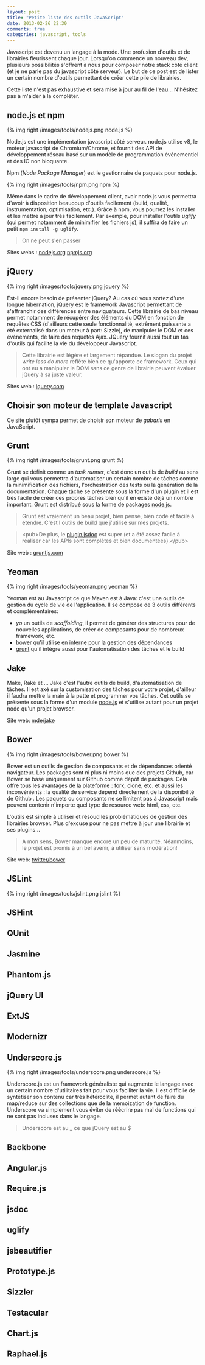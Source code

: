 ```yaml
---
layout: post
title: "Petite liste des outils JavaScript"
date: 2013-02-26 22:30
comments: true
categories: javascript, tools
---
```


Javascript est devenu un langage à la mode. Une profusion d'outils et de librairies fleurissent chaque jour. Lorsqu'on commence un nouveau dev, plusieurs possibilités s'offrent à nous pour composer notre stack côté client (et je ne parle pas du javascript côté serveur). Le but de ce post est de lister un certain nombre d'outils permettant de créer cette pile de librairies. 

Cette liste n'est pas exhaustive et sera mise à jour au fil de l'eau... N'hésitez pas à m'aider à la compléter.

<!-- more -->

## <a name="node"></a>node.js et npm

{% img right /images/tools/nodejs.png node.js %}

Node.js est une implémentation javascript côté serveur. node.js utilise v8, le moteur javascript de Chromium/Chrome, et fournit des API de développement réseau basé sur un modèle de programmation événementiel et des IO non bloquante. 

Npm (_Node Package Manager_) est le gestionnaire de paquets pour node.js. 

{% img right /images/tools/npm.png npm %}

Même dans le cadre de développement client, avoir node.js vous permettra d'avoir à disposition beaucoup d'outils facilement (build, qualité, instrumentation, optimisation, etc.). Grâce à npm, vous pourrez les installer et les mettre à jour très facilement. Par exemple, pour installer l'outils _uglify_ (qui permet notamment de minimifier les fichiers js), il suffira de faire un petit `npm install -g uglify`. 

> On ne peut s'en passer

Sites webs : [nodejs.org](http://nodejs.org) [npmjs.org](https://npmjs.org)

## <a name="jquery"></a>jQuery

{% img right /images/tools/jquery.png jquery %}

Est-il encore besoin de présenter jQuery? Au cas où vous sortez d'une longue hibernation, jQuery est le framework Javascript permettant de s'affranchir des différences entre naviguateurs. Cette librairie de bas niveau permet notamment de récupérer des éléments du DOM en fonction de requêtes CSS (d'ailleurs cette seule fonctionnalité, extrêment puissante a été externalisé dans un moteur à part: Sizzle), de manipuler le DOM et ces événements, de faire des requêtes Ajax. JQuery fournit aussi tout un tas d'outils qui facilite la vie du développeur Javascript. 

> Cette librairie est légère et largement répandue. Le slogan du projet  _write less do more_ reflète bien ce qu'apporte ce framework. Ceux qui ont eu a manipuler le DOM sans ce genre de librairie peuvent évaluer jQuery à sa juste valeur.

Sites web : [jquery.com](http://jquery.com)

## Choisir son moteur de template Javascript

Ce [site](http://garann.github.com/template-chooser/) plutôt sympa permet de choisir son moteur de _gabaris_ en JavaScript.


## <a name="grunt"></a>Grunt

{% img right /images/tools/grunt.png grunt %}

Grunt se définit comme un _task runner_, c'est donc un outils de _build_ au sens large qui vous permettra d'automatiser un certain nombre de tâches comme la minimification des fichiers, l'orchestration des tests ou la génération de la documentation. Chaque tâche se présente sous la forme d'un plugin et il est très facile de créer ces propres tâches bien qu'il en existe déjà un nombre important. Grunt est distribué sous la forme de packages [node.js](#node).

> Grunt est vraiement un beau projet, bien pensé, bien codé et facile à étendre. C'est l'outils de build que j'utilise sur mes projets. 

> &lt;pub&gt;De plus, le [plugin jsdoc](https://npmjs.org/package/grunt-jsdoc) est super (et a été assez facile à réaliser car les APIs sont complètes et bien documentées).&lt;/pub&gt;

Site web : [gruntjs.com](http://gruntjs.com)

## <a name="yeoman"></a>Yeoman

{% img right /images/tools/yeoman.png yeoman %}

Yeoman est au Javascript ce que Maven est à Java: c'est une outils de gestion du cycle de vie de l'application. Il se compose de 3 outils différents et complémentaires:

 * *yo* un outils de _scaffolding_, il permet de générer des structures pour de nouvelles applications, de créer de composants pour de nombreux framework, etc.
 * [bower](#bower) qu'il utilise en interne pour la gestion des dépendances
 * [grunt](#grunt) qu'il intègre aussi pour l'automatisation des tâches et le build

## Jake

Make, Rake et ... Jake c'est l'autre outils de build, d'automatisation de tâches. Il est axé sur la customisation des tâches pour votre projet, d'ailleur il faudra mettre la main à la patte et programmer vos tâches. Cet outils se présente sous la forme d'un module [node.js](#node) et s'utilise autant pour un projet node qu'un projet browser.

Site web: [mde/jake](https://github.com/mde/jake)

## <a name="bower"></a> Bower

{% img right /images/tools/bower.png bower %}

Bower est un outils de gestion de composants et de dépendances orienté navigateur. Les packages sont ni plus ni moins que des projets Github, car Bower se base uniquement sur Github comme dépôt de packages. Cela offre tous les avantages de la plateforme : fork, clone, etc. et aussi les inconvénients : la qualité de service dépend directement de la disponibilité de Github . Les paquets ou composants ne se limitent pas à Javascript mais peuvent contenir n'importe quel type de resource web: html, css, etc.

L'outils est simple à utiliser et résoud les problématiques de gestion des librairies browser. Plus d'excuse pour ne pas mettre à jour une librairie et ses plugins...

> A mon sens, Bower manque encore un peu de maturité. Néanmoins, le projet est promis à un bel avenir, à utiliser sans modération! 

Site web: [twitter/bower](http://twitter.github.com/bower/)

## <a name="jslint"></a> JSLint

{% img right /images/tools/jslint.png jslint %}


## JSHint

## QUnit

## Jasmine

## Phantom.js

## jQuery UI

## ExtJS

## Modernizr

## Underscore.js

{% img right /images/tools/underscore.png underscore.js %}

Underscore.js est un framework généraliste qui augmente le langage avec un certain nombre d'utilitaires fait pour vous faciliter la vie. Il est difficile de syntétiser son contenu car très hétéroclite, il permet autant de faire du map/reduce sur des collections que de la memoization de function. Underscore va simplement vous éviter de réécrire pas mal de functions qui ne sont pas incluses dans le langage. 

> Underscore est au _  ce que jQuery est au $

## Backbone

## Angular.js

## Require.js

## jsdoc

## uglify

## jsbeautifier

## Prototype.js

## Sizzler

## Testacular

## Chart.js

## Raphael.js



